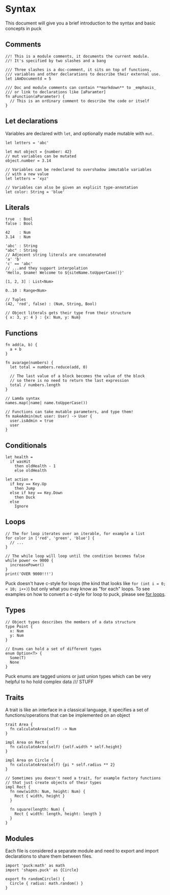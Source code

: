 # Syntax
This document will give you a brief introduction to the syntax and basic concepts in puck

## Comments
```puck
//! This is a module comments, it documents the current module.
//! It's specified by two slashes and a bang

/// Three slashes is a doc-comment, it sits on top of functions,
/// variables and other declarations to describe their external use.
let iAmDocumentd = 5

/// Doc and module comments can contain **markdown** to _emphasis_
/// or link to declarations like [aParamter]
fn aFunction(aParameter) {
  // This is an ordinary comment to describe the code or itself
}
```

## Let declarations
Variables are declared with `let`, and optionally made mutable with `mut`.
```puck
let letters = 'abc'

let mut object = {number: 42}
// mut variables can be mutated
object.number = 3.14

// Variables can be redeclared to overshadow immutable variables
// with a new value
let letters = 'xyz'

// Variables can also be given an explicit type-annotation
let color: String = 'blue' 
```

## Literals
```puck
true  : Bool
false : Bool

42    : Num
3.14  : Num

'abc' : String
"abc" : String
// Adjecent string literals are concatenated
'a' 'b'
'c' == 'abc'
// ...and they support interpolation
'Hello, $name! Welcome to ${siteName.toUpperCase()}'

[1, 2, 3] : List<Num>

0..10 : Range<Num>

// Tuples
(42, 'red', false) : (Num, String, Bool)

// Object literals gets their type from their structure
{ x: 3, y: 4 } : {x: Num, y: Num} 
```

## Functions
```puck
fn add(a, b) {
  a + b
}

fn avarage(numbers) {
  let total = numbers.reduce(add, 0)

  // The last value of a block becomes the value of the block
  // so there is no need to return the last expression
  total / numbers.length
}

// Lamda syntax
names.map(|name| name.toUpperCase())

// Functions can take mutable parameters, and type them!
fn makeAdmin(mut user: User) -> User {
  user.isAdmin = true
  user
}
```

## Conditionals
```puck
let health =
  if wasHit
    then oldHealth - 1
    else oldHealth

let action =
  if key == Key.Up
    then Jump
  else if key == Key.Down
    then Duck
  else
    Ignore
```

## Loops
```puck
// The for loop iterates over an iterable, for example a list
for color in ['red', 'green', 'blue'] {
  // ...
}

// The while loop will loop until the condition becomes false
while power <= 9000 {
  increasePower()
}
print('OVER 9000!!!')
```

Puck doesn't have c-style for loops (the kind that looks like `for (int i = 0; < 10; i++)`) but
only what you may know as "for each" loops. To see examples on how to convert a c-style for loop
to puck, please see [for loops](for_loops.md).


## Types
```puck
// Object types describes the members of a data structure
type Point {
  x: Num
  y: Num
}

// Enums can hold a set of different types  
enum Option<T> {
  Some(T)
  None
}
```

Puck enums are tagged unions or just union types which can be 
very helpful to ho hold complex data /// STUFF

## Traits
A trait is like an interface in a classical language, it specifies
a set of functions/operations that can be implemented on an object
```puck
trait Area {
  fn calculateArea(self) -> Num
}

impl Area on Rect {
  fn calculateArea(self) {self.width * self.height}
}

impl Area on Circle {
  fn calculateArea(self) {pi * self.radius ** 2}
}

// Sometimes you doesn't need a trait, for example factory functions
// that just create objects of their types
impl Rect {
  fn new(width: Num, height: Num) {
    Rect { width, height }
  }

  fn square(length: Num) {
    Rect { width: length, height: length }
  }
}
```

## Modules
Each file is considered a separate module and need to export and import
declarations to share them between files.
```puck
import 'puck:math' as math
import 'shapes.puck' as {Circle}

export fn randomCircle() {
  Circle { radius: math.random() }
}
```
